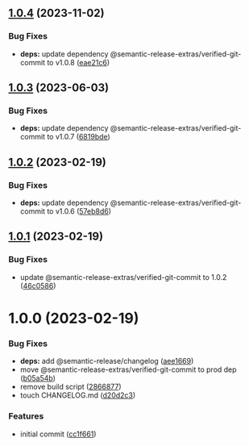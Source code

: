 ## [1.0.4](https://github.com/semantic-release-extras/test-verified-git-commit/compare/v1.0.3...v1.0.4) (2023-11-02)


### Bug Fixes

* **deps:** update dependency @semantic-release-extras/verified-git-commit to v1.0.8 ([eae21c6](https://github.com/semantic-release-extras/test-verified-git-commit/commit/eae21c69088fdc734ffcd9af227792697583926f))

## [1.0.3](https://github.com/semantic-release-extras/test-verified-git-commit/compare/v1.0.2...v1.0.3) (2023-06-03)


### Bug Fixes

* **deps:** update dependency @semantic-release-extras/verified-git-commit to v1.0.7 ([6819bde](https://github.com/semantic-release-extras/test-verified-git-commit/commit/6819bde35aef168dcb57c2f31fae84871dab95c8))

## [1.0.2](https://github.com/semantic-release-extras/test-verified-git-commit/compare/v1.0.1...v1.0.2) (2023-02-19)


### Bug Fixes

* **deps:** update dependency @semantic-release-extras/verified-git-commit to v1.0.6 ([57eb8d6](https://github.com/semantic-release-extras/test-verified-git-commit/commit/57eb8d6dd11ff40d4bf6591192d35f866af3eee8))

## [1.0.1](https://github.com/semantic-release-extras/test-verified-git-commit/compare/v1.0.0...v1.0.1) (2023-02-19)


### Bug Fixes

* update @semantic-release-extras/verified-git-commit to 1.0.2 ([46c0586](https://github.com/semantic-release-extras/test-verified-git-commit/commit/46c05863d0d6cfc87587e9801f0671b5c8e3d962))

# 1.0.0 (2023-02-19)


### Bug Fixes

* **deps:** add @semantic-release/changelog ([aee1669](https://github.com/semantic-release-extras/test-verified-git-commit/commit/aee16696582215e6df14aa1b3aa487a5ea7a562d))
* move @semantic-release-extras/verified-git-commit to prod dep ([b05a54b](https://github.com/semantic-release-extras/test-verified-git-commit/commit/b05a54b1e77dc0839eb45d97f133629be6e3976e))
* remove build script ([2866877](https://github.com/semantic-release-extras/test-verified-git-commit/commit/28668776fd8b45a7f815af5519b81de16c95b8ff))
* touch CHANGELOG.md ([d20d2c3](https://github.com/semantic-release-extras/test-verified-git-commit/commit/d20d2c34f56a496a26c1d3a469b41d32d7c23a96))


### Features

* initial commit ([cc1f661](https://github.com/semantic-release-extras/test-verified-git-commit/commit/cc1f6616df66deca84d017a2cbefd27044a921da))
